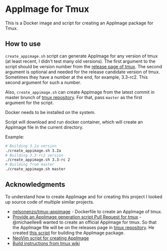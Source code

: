 # AppImage for Tmux

This is a Docker image and script for creating an AppImage package for Tmux.

## How to use

`create_appimage.sh` script can generate AppImage for any version of tmux (at least recent, I didn't test many old versions). The first argument to the script should be version number from the [release page of tmux](https://github.com/tmux/tmux/releases). The second argument is optional and needed for the release candidate version of tmux. Sometimes they have a number at the end, for example, 3.3-rc2. This second argument for such a number.

Also, `create_appimage.sh` can create AppImage from the latest commit in master brunch of [tmux repository](https://github.com/tmux/tmux). For that, pass `master` as the first argument for the script.

Docker needs to be installed on the system.

Script will download and run docker container, which will create an AppImage file in the current directory.

Example:
```bash
# Building 3.2a version
./create_appimage.sh 3.2a
# Building 3.3-rc2 version
./create_appimage.sh 3.3-rc 2
# Building from master
./create_appimage.sh master
```

## Acknowledgments

To understand how to create AppImage and for creating this project I looked up source code of multiple similar projects.

- [nelsonenzo/tmux-appimage](https://github.com/nelsonenzo/tmux-appimage) - Dockerfile to create an AppImage of tmux.
- [Provide an AppImage generation script Pull Request for tmux](https://github.com/tmux/tmux/pull/2465) - @michaellee8 wanted to create an official AppImage for tmux. So that the AppImage file will be on the releases page in [tmux repository](https://github.com/tmux/tmux). He created [this script](https://github.com/michaellee8/tmux/blob/master/.github/genappimage.sh) for building the AppImage package.
- [NeoVim script for creating AppImage](https://github.com/neovim/neovim/blob/master/scripts/genappimage.sh)
- [Build instructions from tmux wiki](https://github.com/tmux/tmux/wiki/Installing#from-source-tarball)
